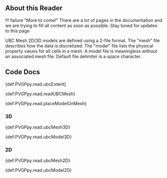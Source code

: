 ## About this Reader
!!! failure "More to come!"
    There are a lot of pages in the documentation and we are trying to fill all content as soon as possible. Stay tuned for updates to this page

<!--- TODO --->

UBC Mesh 2D/3D models are defined using a 2-file format. The "mesh" file describes how the data is discretized. The "model" file lists the physical property values for all cells in a mesh. A model file is meaningless without an associated mesh file. Default file delimiter is a space character.



## Code Docs

{def:PVGPpy.read.ubcExtent}

{def:PVGPpy.read.readUBCMesh}

{def:PVGPpy.read.placeModelOnMesh}

### 3D

{def:PVGPpy.read.ubcMesh3D}

{def:PVGPpy.read.ubcModel3D}

### 2D

{def:PVGPpy.read.ubcMesh2D}

{def:PVGPpy.read.ubcModel2D}
